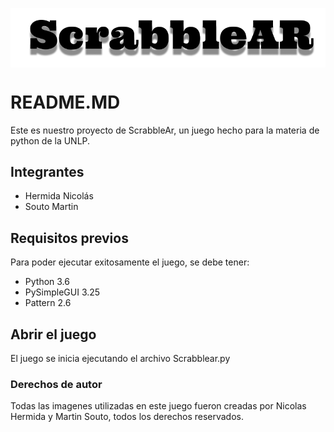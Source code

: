 <img src= "https://github.com/Nicolas101/ScrabbleAR/blob/master/Data/Images/Menu/Titulo.png" align=center></img> 

# README.MD
Este es nuestro proyecto de ScrabbleAr, un juego hecho para la materia de python de la UNLP.

## Integrantes
* Hermida Nicolás
* Souto Martin

## Requisitos previos
Para poder ejecutar exitosamente el juego, se debe tener: 
* Python 3.6
* PySimpleGUI 3.25
* Pattern 2.6

## Abrir el juego
El juego se inicia ejecutando el archivo Scrabblear.py

### Derechos de autor
Todas las imagenes utilizadas en este juego fueron creadas por Nicolas Hermida y Martin Souto, todos los derechos reservados.
